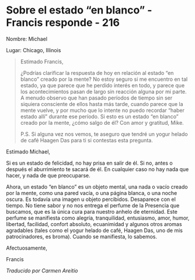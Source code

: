 # Sobre el estado “en blanco” - Francis responde - 216

Nombre: Michael

Lugar: Chicago, Illinois

>Estimado Francis,
>
>¿Podrías clarificar la respuesta de hoy en relación al estado “en blanco” creado por la mente? No estoy seguro si me encuentro en tal estado, ya que parece que he perdido interés en todo, y parece que los acontecimientos pasan de largo sin reacción alguna por mi parte. A menudo observo que han pasado períodos de tiempo sin ser siquiera consciente de ellos hasta más tarde, cuando parece que la mente vuelve, y por mucho que lo intente no puedo recordar “haber estado allí” durante ese período. Si esto es un estado “en blanco” creado por la mente, ¿cómo salgo de él? Con amor y gratitud, Mike.
>
>P.S. Si alguna vez nos vemos, te aseguro que tendré un yogur helado de café Haagen Das para ti si contestas esta pregunta.

Estimado Michael,

Si es un estado de felicidad, no hay prisa en salir de él. Si no, antes o después el aburrimiento te sacará de él. En cualquier caso no hay nada que hacer, y nada de que preocuparse.

Ahora, un estado “en blanco” es un objeto mental, una nada o vacío creado por la mente, como una pared vacía, o una página blanca, o una noche oscura. Es todavía una imagen u objeto percibidos. Desaparece con el tiempo. No tiene sabor y no nos entrega el perfume de la Presencia que buscamos, que es la única cura para nuestro anhelo de eternidad. Este perfume se manifiesta como alegría, tranquilidad, entusiasmo, amor, humor, libertad, facilidad, confort absoluto, ecuanimidad y algunos otros aromas agradables (tales como el yogur helado de café, Haagen Das, uno de mis patrocinadores, es broma). Cuando se manifiesta, lo sabemos.

Afectuosamente,

Francis

_Traducido por Carmen Areitio_


